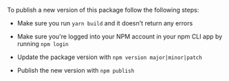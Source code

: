 To publish a new version of this package follow the following steps:

* Make sure you run `yarn build` and it doesn't return any errors

* Make sure you're logged into your NPM account in your npm CLI app by running `npm login`

* Update the package version with `npm version major|minor|patch`

* Publish the new version with `npm publish`


